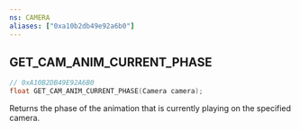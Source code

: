 ```yaml
---
ns: CAMERA
aliases: ["0xa10b2db49e92a6b0"]
---
```

## GET_CAM_ANIM_CURRENT_PHASE

```c
// 0xA10B2DB49E92A6B0
float GET_CAM_ANIM_CURRENT_PHASE(Camera camera);
```

Returns the phase of the animation that is currently playing on the specified camera.

